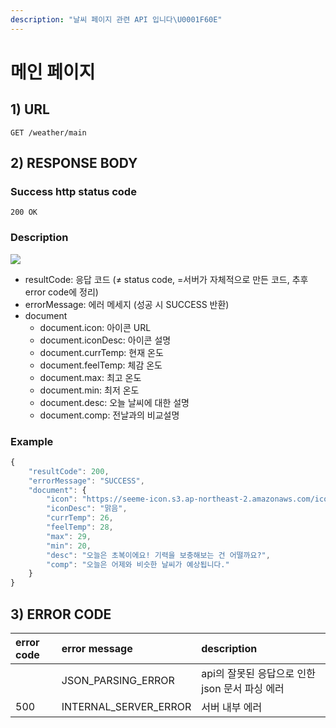 ```yaml
---
description: "날씨 페이지 관련 API 입니다\U0001F60E"
---
```


# 메인 페이지

## 1\) URL

```text
GET /weather/main
```

## 2\) RESPONSE BODY

### Success http status code

`200 OK`

### Description

![](https://user-images.githubusercontent.com/68107000/124440780-f427cc00-ddb5-11eb-859f-a3d9d53492eb.png)

- resultCode: 응답 코드 (≠ status code, =서버가 자체적으로 만든 코드, 추후 error code에 정리)
- errorMessage: 에러 메세지 (성공 시 SUCCESS 반환)
- document
  - document.icon:  아이콘 URL
  - document.iconDesc: 아이콘 설명
  - document.currTemp: 현재 온도
  - document.feelTemp: 체감 온도
  - document.max: 최고 온도
  - document.min: 최저 온도
  - document.desc: 오늘 날씨에 대한 설명
  - document.comp: 전날과의 비교설명

### Example

```javascript
{
    "resultCode": 200,
    "errorMessage": "SUCCESS",
    "document": {
        "icon": "https://seeme-icon.s3.ap-northeast-2.amazonaws.com/icon/weather/Sun.png",
        "iconDesc": "맑음",
        "currTemp": 26,
        "feelTemp": 28,
        "max": 29,
        "min": 20,
        "desc": "오늘은 초복이에요! 기력을 보충해보는 건 어떨까요?",
        "comp": "오늘은 어제와 비슷한 날씨가 예상됩니다."
    }
}
```

## 3\) ERROR CODE

| error code | error message | description |
| :--- | :--- | :--- |
|  | JSON_PARSING_ERROR      | api의 잘못된 응답으로 인한 json 문서 파싱 에러 |
| 500 | INTERNAL\_SERVER\_ERROR | 서버 내부 에러 |

